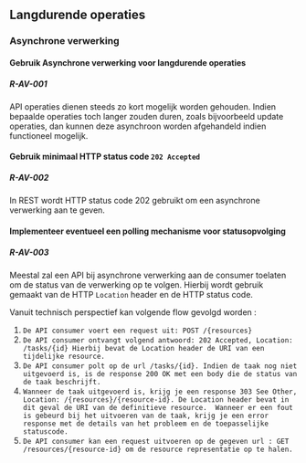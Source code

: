 ## Langdurende operaties
### Asynchrone verwerking
#### Gebruik Asynchrone verwerking voor langdurende operaties
##### R-AV-001
API operaties dienen steeds zo kort mogelijk worden gehouden. Indien bepaalde operaties toch langer zouden duren, zoals bijvoorbeeld update operaties, dan kunnen deze asynchroon worden afgehandeld indien functioneel mogelijk.

#### Gebruik minimaal HTTP status code `202 Accepted`
##### R-AV-002
In REST wordt HTTP status code 202 gebruikt om een asynchrone verwerking aan te geven.

#### Implementeer eventueel een polling mechanisme voor statusopvolging
##### R-AV-003
Meestal zal een API bij asynchrone verwerking aan de consumer toelaten om de status van de verwerking op te volgen.
Hierbij wordt gebruik gemaakt van de HTTP `Location` header en de HTTP status code.

Vanuit technisch perspectief kan volgende flow gevolgd worden :

1.  `De API consumer voert een request uit: POST /{resources}`
2.  `De API consumer ontvangt volgend antwoord: 202 Accepted, Location: /tasks/{id} Hierbij bevat de Location header de URI van een tijdelijke resource.`
3.  `De API consumer polt op de url /tasks/{id}. Indien de taak nog niet uitgevoerd is, is de response 200 OK met een body die de status van de taak beschrijft.`
4.  `Wanneer de taak uitgevoerd is, krijg je een response 303 See Other, Location: /{resources}/{resource-id}. De Location header bevat in dit geval de URI van de definitieve resource.  Wanneer er een fout is gebeurd bij het uitvoeren van de taak, krijg je een error response met de details van het probleem en de toepasselijke statuscode.`
5.  `De API consumer kan een request uitvoeren op de gegeven url : GET /resources/{resource-id} om de resource representatie op te halen.`
